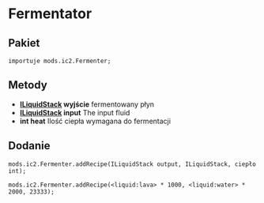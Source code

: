 # Fermentator

## Pakiet

`importuje mods.ic2.Fermenter;`

## Metody

- **[ILiquidStack](/Vanilla/Liquids/ILiquidStack/) wyjście** fermentowany płyn
- **[ILiquidStack](/Vanilla/Liquids/ILiquidStack/) input** The input fluid
- **int heat** Ilość ciepła wymagana do fermentacji

## Dodanie

```zenscript
mods.ic2.Fermenter.addRecipe(ILiquidStack output, ILiquidStack, ciepło int);

mods.ic2.Fermenter.addRecipe(<liquid:lava> * 1000, <liquid:water> * 2000, 23333);
```